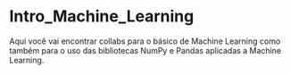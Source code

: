# Intro_Machine_Learning

Aqui você vai encontrar collabs para o básico de Machine Learning como também para o uso das bibliotecas NumPy e Pandas aplicadas a Machine Learning.
